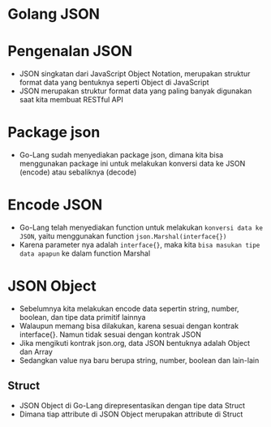 # Golang JSON

# Pengenalan JSON

- JSON singkatan dari JavaScript Object Notation, merupakan struktur format data yang bentuknya seperti Object di JavaScript
- JSON merupakan struktur format data yang paling banyak digunakan saat kita membuat RESTful API

# Package json

- Go-Lang sudah menyediakan package json, dimana kita bisa menggunakan package ini untuk melakukan konversi data ke JSON (encode) atau sebaliknya (decode)

# Encode JSON

- Go-Lang telah menyediakan function untuk melakukan `konversi data ke JSON`, yaitu menggunakan function `json.Marshal(interface{})`
- Karena parameter nya adalah `interface{}`, maka kita `bisa masukan tipe data apapun` ke dalam function Marshal

# JSON Object

- Sebelumnya kita melakukan encode data sepertin string, number, boolean, dan tipe data primitif lainnya
- Walaupun memang bisa dilakukan, karena sesuai dengan kontrak interface{}. Namun tidak sesuai dengan kontrak JSON
- Jika mengikuti kontrak json.org, data JSON bentuknya adalah Object dan Array
- Sedangkan value nya baru berupa string, number, boolean dan lain-lain

## Struct

- JSON Object di Go-Lang direpresentasikan dengan tipe data Struct
- Dimana tiap attribute di JSON Object merupakan attribute di Struct
